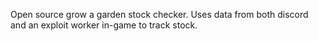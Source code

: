 Open source grow a garden stock checker. Uses data from both discord and an exploit worker in-game to track stock. 
